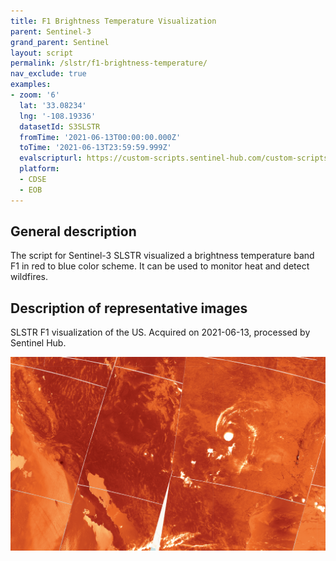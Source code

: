 ```yaml
---
title: F1 Brightness Temperature Visualization
parent: Sentinel-3
grand_parent: Sentinel
layout: script
permalink: /slstr/f1-brightness-temperature/
nav_exclude: true
examples:
- zoom: '6'
  lat: '33.08234'
  lng: '-108.19336'
  datasetId: S3SLSTR
  fromTime: '2021-06-13T00:00:00.000Z'
  toTime: '2021-06-13T23:59:59.999Z'
  evalscripturl: https://custom-scripts.sentinel-hub.com/custom-scripts/slstr/f1-brightness-temperature/script.js
  platform:
  - CDSE
  - EOB
---
```


## General description

The script for Sentinel-3 SLSTR visualized a brightness temperature band F1 in red to blue color scheme. It can be used to monitor heat and detect wildfires. 

## Description of representative images

SLSTR F1 visualization of the US. Acquired on 2021-06-13, processed by Sentinel Hub. 

![L8 NDVI](fig/fig1.png)





